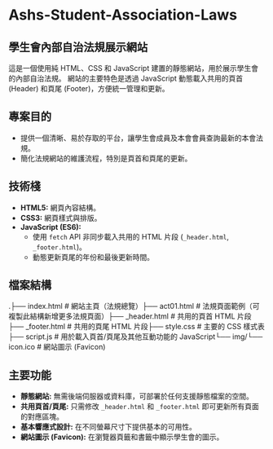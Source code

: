 # Ashs-Student-Association-Laws
## 學生會內部自治法規展示網站

這是一個使用純 HTML、CSS 和 JavaScript 建置的靜態網站，用於展示學生會的內部自治法規。
網站的主要特色是透過 JavaScript 動態載入共用的頁首 (Header) 和頁尾 (Footer)，方便統一管理和更新。

## 專案目的

* 提供一個清晰、易於存取的平台，讓學生會成員及本會會員查詢最新的本會法規。
* 簡化法規網站的維護流程，特別是頁首和頁尾的更新。

## 技術棧

* **HTML5:** 網頁內容結構。
* **CSS3:** 網頁樣式與排版。
* **JavaScript (ES6):**
    * 使用 `fetch` API 非同步載入共用的 HTML 片段 (`_header.html`, `_footer.html`)。
    * 動態更新頁尾的年份和最後更新時間。

## 檔案結構

.├── index.html         # 網站主頁（法規總覽）├── act01.html         # 法規頁面範例（可複製此結構新增更多法規頁面）├── _header.html       # 共用的頁首 HTML 片段├── _footer.html       # 共用的頁尾 HTML 片段├── style.css          # 主要的 CSS 樣式表├── script.js          # 用於載入頁首/頁尾及其他互動功能的 JavaScript└── img/└── icon.ico       # 網站圖示 (Favicon)
## 主要功能

* **靜態網站:** 無需後端伺服器或資料庫，可部署於任何支援靜態檔案的空間。
* **共用頁首/頁尾:** 只需修改 `_header.html` 和 `_footer.html` 即可更新所有頁面的對應區塊。
* **基本響應式設計:** 在不同螢幕尺寸下提供基本的可用性。
* **網站圖示 (Favicon):** 在瀏覽器頁籤和書籤中顯示學生會的圖示。